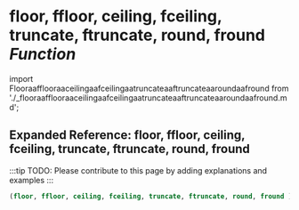 # **floor, ffloor, ceiling, fceiling, truncate, ftruncate, round, fround** *Function*

import Flooraafflooraaceilingaafceilingaatruncateaaftruncateaaroundaafround from './_flooraafflooraaceilingaafceilingaatruncateaaftruncateaaroundaafround.md';

<Flooraafflooraaceilingaafceilingaatruncateaaftruncateaaroundaafround />

## Expanded Reference: floor, ffloor, ceiling, fceiling, truncate, ftruncate, round, fround

:::tip
TODO: Please contribute to this page by adding explanations and examples
:::

```lisp
(floor, ffloor, ceiling, fceiling, truncate, ftruncate, round, fround )
```
